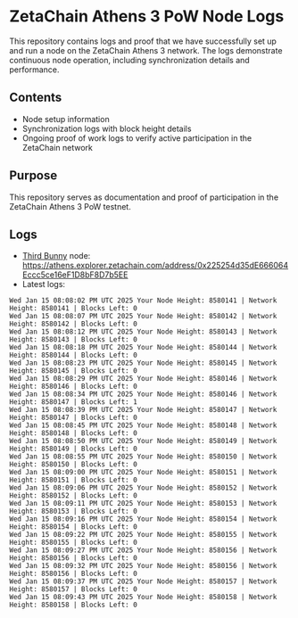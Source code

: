 # ZetaChain Athens 3 PoW Node Logs
This repository contains logs and proof that we have successfully set up and run a node on the ZetaChain Athens 3 network. The logs demonstrate continuous node operation, including synchronization details and performance.

## Contents
- Node setup information
- Synchronization logs with block height details
- Ongoing proof of work logs to verify active participation in the ZetaChain network

## Purpose
This repository serves as documentation and proof of participation in the ZetaChain Athens 3 PoW testnet.

## Logs

- [Third Bunny](https://thirdbunny.xyz/) node: https://athens.explorer.zetachain.com/address/0x225254d35dE666064Eccc5ce16eF1D8bF8D7b5EE
- Latest logs:
```
Wed Jan 15 08:08:02 PM UTC 2025 Your Node Height: 8580141 | Network Height: 8580141 | Blocks Left: 0
Wed Jan 15 08:08:07 PM UTC 2025 Your Node Height: 8580142 | Network Height: 8580142 | Blocks Left: 0
Wed Jan 15 08:08:12 PM UTC 2025 Your Node Height: 8580143 | Network Height: 8580143 | Blocks Left: 0
Wed Jan 15 08:08:18 PM UTC 2025 Your Node Height: 8580144 | Network Height: 8580144 | Blocks Left: 0
Wed Jan 15 08:08:23 PM UTC 2025 Your Node Height: 8580145 | Network Height: 8580145 | Blocks Left: 0
Wed Jan 15 08:08:29 PM UTC 2025 Your Node Height: 8580146 | Network Height: 8580146 | Blocks Left: 0
Wed Jan 15 08:08:34 PM UTC 2025 Your Node Height: 8580146 | Network Height: 8580147 | Blocks Left: 1
Wed Jan 15 08:08:39 PM UTC 2025 Your Node Height: 8580147 | Network Height: 8580147 | Blocks Left: 0
Wed Jan 15 08:08:45 PM UTC 2025 Your Node Height: 8580148 | Network Height: 8580148 | Blocks Left: 0
Wed Jan 15 08:08:50 PM UTC 2025 Your Node Height: 8580149 | Network Height: 8580149 | Blocks Left: 0
Wed Jan 15 08:08:55 PM UTC 2025 Your Node Height: 8580150 | Network Height: 8580150 | Blocks Left: 0
Wed Jan 15 08:09:00 PM UTC 2025 Your Node Height: 8580151 | Network Height: 8580151 | Blocks Left: 0
Wed Jan 15 08:09:06 PM UTC 2025 Your Node Height: 8580152 | Network Height: 8580152 | Blocks Left: 0
Wed Jan 15 08:09:11 PM UTC 2025 Your Node Height: 8580153 | Network Height: 8580153 | Blocks Left: 0
Wed Jan 15 08:09:16 PM UTC 2025 Your Node Height: 8580154 | Network Height: 8580154 | Blocks Left: 0
Wed Jan 15 08:09:22 PM UTC 2025 Your Node Height: 8580155 | Network Height: 8580155 | Blocks Left: 0
Wed Jan 15 08:09:27 PM UTC 2025 Your Node Height: 8580156 | Network Height: 8580156 | Blocks Left: 0
Wed Jan 15 08:09:32 PM UTC 2025 Your Node Height: 8580156 | Network Height: 8580156 | Blocks Left: 0
Wed Jan 15 08:09:37 PM UTC 2025 Your Node Height: 8580157 | Network Height: 8580157 | Blocks Left: 0
Wed Jan 15 08:09:43 PM UTC 2025 Your Node Height: 8580158 | Network Height: 8580158 | Blocks Left: 0
```

